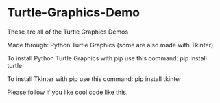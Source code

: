 # Turtle-Graphics-Demo
These are all of the Turtle Graphics Demos

Made through: Python Turtle Graphics (some are also made with Tkinter)

To install Python Turtle Graphics with pip use this command: pip install turtle

To install Tkinter with pip use this command: pip install tkinter

Please follow if you like cool code like this.

